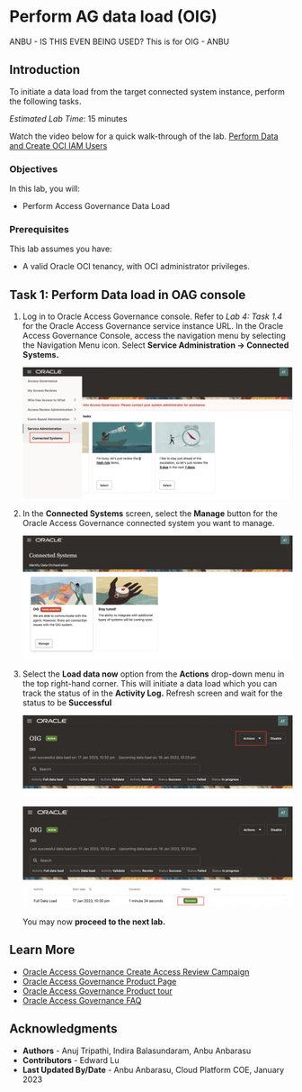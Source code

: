 #  Perform AG data load (OIG)

ANBU - IS THIS EVEN BEING USED? This is for OIG - ANBU
## Introduction

To initiate a data load from the target connected system instance, perform the following tasks.

*Estimated Lab Time*: 15 minutes

Watch the video below for a quick walk-through of the lab.
[Perform Data and Create OCI IAM Users](videohub:1_009fisy0)

### Objectives

In this lab, you will:
 * Perform Access Governance Data Load

### Prerequisites
This lab assumes you have:
- A valid Oracle OCI tenancy, with OCI administrator privileges. 


## Task 1: Perform Data load in OAG console

1.  Log in to Oracle Access Governance console. Refer to *Lab 4: Task 1.4* for the Oracle Access Governance service instance URL. In the Oracle Access Governance Console, access the navigation menu by selecting the Navigation Menu icon. Select **Service Administration → Connected Systems.**

    ![Naviagte to Service Administration → Connected Systems](images/connected-systems.png) 
    
    
2. In the **Connected Systems** screen, select the **Manage** button for the Oracle Access Governance connected system you want to manage.

    ![Select Manage](images/manage.png) 

3. Select the **Load data now** option from the **Actions** drop-down menu in the top right-hand corner. This will initiate a data load which you can track the status of in the **Activity Log.** Refresh screen and wait for the status to be **Successful**

    ![Select Load Data now](images/select-actions.png) 

    ![Data Load successful](images/load-data.png) 


    You may now **proceed to the next lab.**

## Learn More

* [Oracle Access Governance Create Access Review Campaign](https://docs.oracle.com/en/cloud/paas/access-governance/pdapg/index.html)
* [Oracle Access Governance Product Page](https://www.oracle.com/security/cloud-security/access-governance/)
* [Oracle Access Governance Product tour](https://www.oracle.com/webfolder/s/quicktours/paas/pt-sec-access-governance/index.html)
* [Oracle Access Governance FAQ](https://www.oracle.com/security/cloud-security/access-governance/faq/)

## Acknowledgments
* **Authors** - Anuj Tripathi, Indira Balasundaram, Anbu Anbarasu
* **Contributors** - Edward Lu  
* **Last Updated By/Date** - Anbu Anbarasu, Cloud Platform COE, January 2023